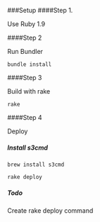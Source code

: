 ###Setup
####Step 1.

Use Ruby 1.9

####Step 2

Run Bundler

    bundle install

####Step 3

Build with rake

    rake

####Step 4

Deploy

##### Install s3cmd

    brew install s3cmd

    rake deploy

##### Todo

Create rake deploy command
